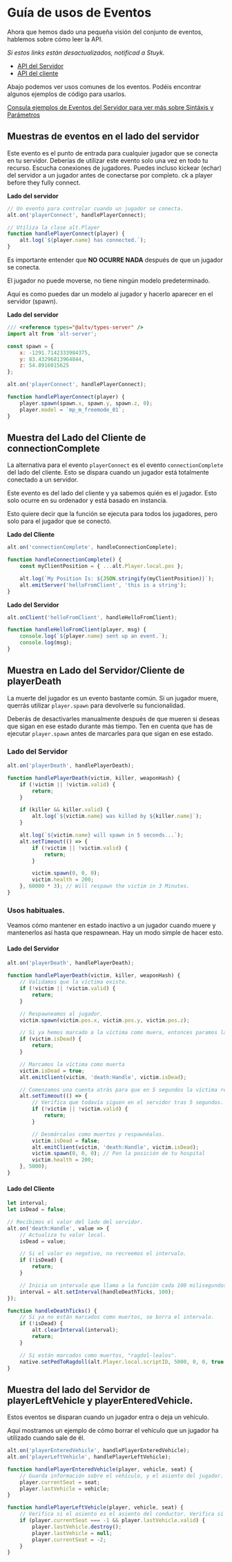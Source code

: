 # Guía de usos de Eventos

Ahora que hemos dado una pequeña visión del conjunto de eventos, hablemos sobre cómo leer la API.

_Si estos links están desactualizados, notificad a Stuyk._

-   [API del Servidor](https://altmp.github.io/altv-typings/modules/_alt_server_.html#on)
-   [API del cliente](https://altmp.github.io/altv-typings/modules/_alt_client_.html#on)

Abajo podemos ver usos comunes de los eventos. Podéis encontrar algunos ejemplos de código para usarlos.

[Consula ejemplos de Eventos del Servidor para ver más sobre Sintáxis y Parámetros](./server_events)

## Muestras de eventos en el lado del servidor

Este evento es el punto de entrada para cualquier jugador que se conecta en tu servidor. Deberías de utilizar este evento solo una vez en todo tu recurso. Escucha conexiones de jugadores. Puedes incluso kickear (echar) del servidor a un jugador antes de conectarse por completo. ck a player before they fully connect.

**Lado del servidor**

```js
// Un evento para controlar cuando un jugador se conecta.
alt.on('playerConnect', handlePlayerConnect);

// Utiliza la clase alt.Player
function handlePlayerConnect(player) {
    alt.log(`${player.name} has connected.`);
}
```

Es importante entender que **NO OCURRE NADA** después de que un jugador se conecta.

El jugador no puede moverse, no tiene ningún modelo predeterminado.

Aquí es como puedes dar un modelo al jugador y hacerlo aparecer en el servidor (spawn).

**Lado del servidor**

```js
/// <reference types="@altv/types-server" />
import alt from 'alt-server';

const spawn = {
    x: -1291.7142333984375,
    y: 83.43296813964844,
    z: 54.8916015625
};

alt.on('playerConnect', handlePlayerConnect);

function handlePlayerConnect(player) {
    player.spawn(spawn.x, spawn.y, spawn.z, 0);
    player.model = `mp_m_freemode_01`;
}
```

## Muestra del Lado del Cliente de connectionComplete

La alternativa para el evento `playerConnect` es el evento `connectionComplete` del lado del cliente. Esto se dispara cuando un jugador está totalmente conectado a un servidor.

Este evento es del lado del cliente y ya sabemos quién es el jugador. Esto solo ocurre en su ordenador y está basado en instancia.

Esto quiere decir que la función se ejecuta para todos los jugadores, pero solo para el jugador que se conectó.

**Lado del Cliente**

```js
alt.on('connectionComplete', handleConnectionComplete);

function handleConnectionComplete() {
    const myClientPosition = { ...alt.Player.local.pos };

    alt.log(`My Position Is: ${JSON.stringify(myClientPosition)}`);
    alt.emitServer('helloFromClient', 'this is a string');
}
```

**Lado del Servidor**

```js
alt.onClient('helloFromClient', handleHelloFromClient);

function handleHelloFromClient(player, msg) {
    console.log(`${player.name} sent up an event.`);
    console.log(msg);
}
```

## Muestra en Lado del Servidor/Cliente de playerDeath

La muerte del jugador es un evento bastante común. Si un jugador muere, querrás utilizar `player.spawn` para devolverle su funcionalidad.

Deberás de desactivarles manualmente después de que mueren si deseas que sigan en ese estado durante más tiempo. Ten en cuenta que has de ejecutar `player.spawn` antes de marcarles para que sigan en ese estado.

### Lado del Servidor

```js
alt.on('playerDeath', handlePlayerDeath);

function handlePlayerDeath(victim, killer, weaponHash) {
    if (!victim || !victim.valid) {
        return;
    }

    if (killer && killer.valid) {
        alt.log(`${victim.name} was killed by ${killer.name}`);
    }

    alt.log(`${victim.name} will spawn in 5 seconds...`);
    alt.setTimeout(() => {
        if (!victim || !victim.valid) {
            return;
        }

        victim.spawn(0, 0, 0);
        victim.health = 200;
    }, 60000 * 3); // Will respawn the victim in 3 Minutes.
}
```

### Usos habituales.

Veamos cómo mantener en estado inactivo a un jugador cuando muere y mantenerlos así hasta que respawnean. Hay un modo simple de hacer esto.

#### Lado del Servidor

```js
alt.on('playerDeath', handlePlayerDeath);

function handlePlayerDeath(victim, killer, weaponHash) {
    // Validamos que la víctima existe.
    if (!victim || !victim.valid) {
        return;
    }

    // Respawneamos al jugador.
    victim.spawn(victim.pos.x, victim.pos.y, victim.pos.z);

    // Si ya hemos marcado a la víctima como muera, entonces paramos la ejecución del código.
    if (victim.isDead) {
        return;
    }

    // Marcamos la víctima como muerta
    victim.isDead = true;
    alt.emitClient(victim, 'death:Handle', victim.isDead);

    // Comenzamos una cuenta atrás para que en 5 segundos la víctima respawnee.
    alt.setTimeout(() => {
        // Verifica que todavía siguen en el servidor tras 5 segundos.
        if (!victim || !victim.valid) {
            return;
        }

        // Desmárcalos como muertos y respawnéalos.
        victim.isDead = false;
        alt.emitClient(victim, 'death:Handle', victim.isDead);
        victim.spawn(0, 0, 0); // Pon la posición de tu hospital
        victim.health = 200;
    }, 5000);
}
```

#### Lado del Cliente

```js
let interval;
let isDead = false;

// Recibimos el valor del lado del servidor.
alt.on('death:Handle', value => {
    // Actualiza tu valor local.
    isDead = value;

    // Si el valor es negativo, no recreemos el intervalo.
    if (!isDead) {
        return;
    }

    // Inicia un intervalo que llama a la función cada 100 milisegundos.
    interval = alt.setInterval(handleDeathTicks, 100);
});

function handleDeathTicks() {
    // Si ya no están marcados como muertos, se borra el intervalo.
    if (!isDead) {
        alt.clearInterval(interval);
        return;
    }

    // Si están marcados como muertos, "ragdol-lealos".
    native.setPedToRagdoll(alt.Player.local.scriptID, 5000, 0, 0, true, true, false);
}
```

## Muestra del lado del Servidor de playerLeftVehicle y playerEnteredVehicle.

Estos eventos se disparan cuando un jugador entra o deja un vehículo.

Aquí mostramos un ejemplo de cómo borrar el vehículo que un jugador ha utilizado cuando sale de él.

```js
alt.on('playerEnteredVehicle', handlePlayerEnteredVehicle);
alt.on('playerLeftVehicle', handlePlayerLeftVehicle);

function handlePlayerEnteredVehicle(player, vehicle, seat) {
    // Guarda información sobre el vehículo, y el asiento del jugador.
    player.currentSeat = seat;
    player.lastVehicle = vehicle;
}

function handlePlayerLeftVehicle(player, vehicle, seat) {
    // Verifica si el asiento es el asiento del conductor. Verifica si el vehículo es válido.
    if (player.currentSeat === -1 && player.lastVehicle.valid) {
        player.lastVehicle.destroy();
        player.lastVehicle = null;
        player.currentSeat = -2;
    }
}
```
